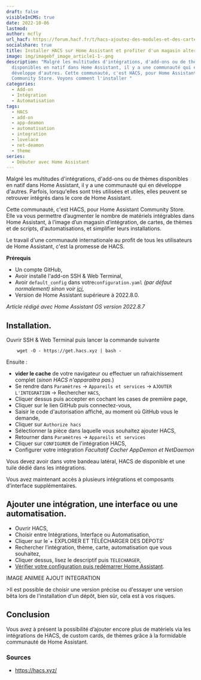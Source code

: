 ```yaml
---
draft: false
visibleInCMS: true
date: 2022-10-06
lastmod:
author: mcfly
url_hacf: https://forum.hacf.fr/t/hacs-ajoutez-des-modules-et-des-cartes-personnalisees/359
socialshare: true
title: Installer HACS sur Home Assistant et profiter d'un magasin alternatif.
image: img/imagebf_image_article1-1-.png
description: "Malgré les multitudes d'intégrations, d'add-ons ou de thèmes
  disponibles en natif dans Home Assistant, il y a une communauté qui en
  développe d'autres. Cette communauté, c'est HACS, pour Home Assistant
  Community Store. Voyons comment l'installer "
categories:
  - Add-on
  - Intégration
  - Automatisation
tags:
  - HACS
  - add-on
  - app-deamon
  - automatisation
  - integration
  - lovelace
  - net-deamon
  - theme
series:
  - Débuter avec Home Assistant
---
```

Malgré les multitudes d'intégrations, d'add-ons ou de thèmes disponibles en natif dans Home Assistant, il y a une communauté qui en développe d'autres. Parfois, lorsqu'elles sont très utilisées et utiles, elles peuvent se retrouver intégrés dans le core de Home Assistant.

Cette communauté, c'est HACS, pour Home Assistant Community Store. 
Elle va vous permettre d’augmenter le nombre de matériels intégrables dans Home Assistant, à l’image d’un magasin d’intégration, de cartes, de thèmes et de scripts, d'automatisations, et simplifier leurs installations.

Le travail d'une communauté internationale au profit de tous les utilisateurs de Home Assistant, c'est la promesse de HACS. 

**Prérequis**
* Un compte GitHub,
* Avoir installé l'add-on SSH &amp; Web Terminal,
* Avoir `default_config` dans votre`configuration.yaml` *(par défaut normalement) sinon voir [ici](https://www.home-assistant.io/integrations/my/)*,
* Version de Home Assistant supérieure à 2022.8.0.

*Article rédigé avec Home Assistant OS version 2022.8.7*

## Installation.
Ouvrir SSH & Web Terminal puis lancer la commande suivante 
```
    wget -O - https://get.hacs.xyz | bash -
```

Ensuite :
* **vider le cache** de votre navigateur ou effectuer un rafraichissement complet (*sinon HACS n'apparaitra pas.*)
* Se rendre dans `Paramètres` -&gt; `Appareils et services` -&gt; `AJOUTER L'INTEGRATION` -&gt; Rechercher `HACS`,
* Cliquer dessus puis accepter en cochant les cases de première page,
* Cliquer sur le lien GitHub puis connectez-vous,
* Saisir le code d'autorisation affiché, au moment où GitHub vous le demande,
* Cliquer sur `Authorize hacs`
* Sélectionner la pièce dans laquelle vous souhaitez ajouter HACS,
* Retourner dans `Paramètres` -&gt; `Appareils et services` 
* Cliquer sur `CONFIGURER` de l'intégration HACS,
* Configurer votre intégration *Facultatif Cocher AppDemon et NetDaemon*

Vous devez avoir dans votre bandeau latéral, HACS de disponible et une tuile dédié dans les intégrations.

Vous avez maintenant accès à plusieurs intégrations et composants d’interface supplémentaires.

## Ajouter une intégration, une interface ou une automatisation.
* Ouvrir HACS, 
* Choisir entre Intégrations, Interface ou Automatisation,
* Cliquer sur le`+ EXPLORER ET TÉLÉCHARGER DES DEPOTS' 
* Rechercher l’intégration, thème, carte, automatisation que vous souhaitez,
* Cliquer dessus, lisez le descriptif puis `TELECHARGER`,
* [Vérifier votre configuration puis redémarrer Home Assistant](?VerifierVotreConfigurationPuisRedemarrerHo).

IMAGE ANIMEE AJOUT INTEGRATION

&gt;Il est possible de choisir une version précise ou d'essayer une version bêta lors de l'installation d'un dépôt, bien sûr, cela est à vos risques.


## Conclusion
Vous avez à présent la possibilité d’ajouter encore plus de matériels via les intégrations de HACS, de custom cards, de thèmes grâce à la formidable communauté de Home Assistant.

### Sources
* https://hacs.xyz/